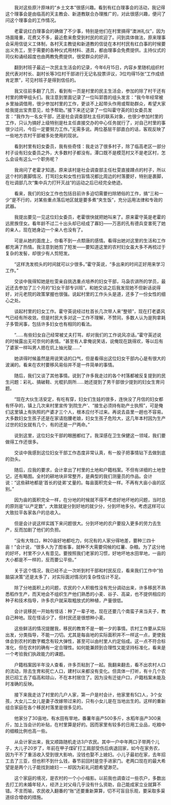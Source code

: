 　　我对这些原汁原味的“乡土文本”很感兴趣。看到有红白理事会的活动，我记得这个理事会是由临高的天主教会、新道教联合办理推广的，对此很感兴趣，便问了问这个理事会的工作情况。

　　老霍说红白理事会的确做了不少事，特别是他们在村里搞得“澳洲礼仪”，因为场面隆重，花费又不多，最近愈来愈受到村民的欢迎了。问到具体做法，原来理事会采用信徒义工体制，各村天主教徒和新道教的信徒在本村村民有红白事的时候要出义务工，至于需要的各种仪式用材料、道具，都由理事会免费提供。主持仪式的司仪和诵经超度也由两教免费提供，很受群众的好评。

　　翻到村班子最近一次民主生活会的记录，今年6月15日，内容乡里随机组织村民代表对村长、副村长等3位村干部进行无记名投票评议，3位均得15张“工作成绩肯定票”，可见村班子是得到信任的。

　　我又往前多翻了几页，看到有一页是村里的民主生活会，参加的除了村干还有村里的牌甲组头们。我注意到里面记录了一位叫郭晋的组头发言：“我今年经常被乡里抽调借用，很少参加村里的工作，更谈不上起带头作用或帮助群众，希望大家给我提出宝贵意见，给予帮助。”接下来还记录了一位叫霍守英的妇女委员发言：“我作为一名女干部，还是社会调查部杜主任的联系对象，也很少参加村里的工作，只认为搞好上级特别是杜主任直接交办的中心任务就行了，对自己村里的事很少过问，今后一定要努力工作。”无需多说。两位基层干部直白的话，客观反映了一些地方农村干部被多处使用的现状。

　　看到村里有妇女委员，我有些奇怪：我走访了很多村子，除了临高老区一部分村子设有妇女委员之外，大多数村子都没有。潭口既不是模范村又不是老区村，怎么会设有这么一个职务呢？

　　我询问了老霍才知道。原来该村是社会调查部主任杜雯直接蹲点的村子，所以这个村的裹脚情况、打骂妇女和女性扫盲情况都比周边的村落要好，特别是裹脚，在社调部几次“集中兵力打歼灭战”的运动之后已经完全绝迹。

　　看来，我们的妇女工作也包括目前许多迫切需要扫除陋俗的工作，搞“三和一少”是不行的，对某些重点落后地区就是要多煮“夹生饭”，充分运用法律和专政的武器。

　　我提出要见一见这位妇女委员，老霍很快就把她叫来了。原来霍守英是老霍的远房族侄女。看年龄不过二十出头却已经成了寡妇――万恶的孔有德兵变害死了她的亲人，现在她身边一个亲人也没有了。

　　可是从她的面庞上，你看不到一点颓唐的感情。看得出她对这里的生活和工作都充满了热情。我注意到她剪了短发――要知道这里的农村妇女虽大多不再梳过于复杂的发髻，却很少有人剪短发。

　　“这样洗发梳头的时间就可以少很多。”霍守英说，“多出来的时间正好用来学习工作。”

　　交谈中我得知她是杜雯亲自挑选重点培养的妇女干部，马袅农讲所的学员，最近还去参加了三个月的“妇女干部专训班”。和她交谈之后我发现她不但新话说得好，对元老院的政策掌握也很强。说起村里的工作头头是道，还多了一份女性的细心之处。

　　谈起村里的妇女工作。霍守英说经过杜首长几次带人来“整顿”，现在打老婆风气已经有所收敛。但是村民大多对这一工作不理解，不赞同，多数人认为是狗拿耗子多管闲事，包括许多妇女也有相同的看法。

　　“……有些妇女自己经常被丈夫打骂，却对我们的工作说风凉话。”霍守英述说的时候露出无可奈何的表情。“甚至有人拿俺说笑话，说俺现在跳得欢，等以后有了婆家一样叫男人摁在炕上抽光腚……”

　　她讲得时候虽然是用说笑话的口气，但是看得出这位妇女干部内心是有很大的波澜的。看来在农村要移风易俗并不是一件简单的事情。

　　随后，我们又谈了其他事情。说到了许多我走过的各个村落都被反复提到的民生问题：彩礼、搞破鞋、光棍扒厕所……她还提到了男干部很少提到的妇女生育问题。

　　“现在大伙生活安定，有吃有穿，妇女们生娃的很多，连快没了月信的妇女都有怀孕的，镇上几次来村里宣传‘到院生产’、“接生必须持有助产士执照”，可是俺们这里镇上有执照的产婆才三个人，根本应付不过来。再说去县里一趟也不容易。大多数妇女生孩子还是在家请抱腰老娘，妇女生孩子危险大，这几年本村因为生产过世的妇女就有几个，有的还是一尸两命。”

　　说到这里，这位妇女干部的眼圈都红了。我深感在卫生保健这一领域，我们要做得工作还很多。

　　交谈中我感到这位妇女干部工作态度非常认真，有一股子把事情钻下去做到底的劲头。

　　随后，应我的要求，会计拿出了村里的土地和户籍档案。不但有详细的土地登记，还有略图。全村的耕地块非常整齐，是典型的我们测量员的作品。会计说：“这些耕地都是‘首长的徒弟’丈量的。每亩面积完全一样。不再有大亩小亩的区别。”

　　因为亩的面积完全一样，在分地的时候就不得不考虑好地坏地的问题，当时总的原则是“以产定数”，大致就是分到好地的就少分，分到坏地多分。考虑这样可以大致拉平各家各户的总收入。

　　但是会计说这样实践下来问题很大。分到坏地的农户要投入更多的劳力去生产，反而加剧了他们的负担。

　　“没有大牲口，种20亩好地都吃力，何况有的人家分得地差，要种三四十亩！”会计说，“很多人为了图省事，就种不大需要伺候的红薯、杂粮。为了这分地的好坏，村里不少人有意见。要按照我们老家的习惯，好地坏地水田旱地，一亩的大小都是不一样的，反而要公平些。”

　　关于这个情况，我已经不止一次听到村干部和村民反应，看来我们工作中“拍脑袋决策”还是太多了，对实际面对情况的复杂性估计不足。

　　除了分地面积上的问题，农民的个人积极性没有充分调动出来，许多移民不熟悉稻作生产，而天地会不组织生产他们熟悉的小麦、谷子、高粱，也不提供相应的种子和技术指导，许多农户就采取粗放式的种植，产量很低。

　　会计说移民一开始有怪话：种了一辈子地，现在还要几个南蛮子来当夫子，教自己种地。现在怪话少了，但村民还是很想种小麦。

　　这些鲜活的情况提醒我，移民的教育不是一朝一夕的事情。农村工作要从实际出发，分类指导，不能一刀切。尤其是每亩地的实际面积并不一样这一点，更使我体会到农村的数字概念有较大弹性，甚至可以由村里人约定俗成。这一点不符合标准化，但在农村的确有一定合理性。如何能兼顾到合理性又能坚持标准化，看来是一个考验我们执政能力的课题。

　　户籍档案因半年没人查看，许多页粘到了一起。我翻来翻去，看不出农村人口的流动，除去生育和死亡人口，建村以来都没有变化。但具体一打听，有十几个农民已招工去了临高和琼山，不在本村居住了。因为没有迁徙户口，户籍档案未能及时准确的反映。

　　接下来我走访了村里的几户人家，第一户是村会计，他家里有5口人，3个女孩，大女儿二女儿是妻子改嫁带过来的，只有小女儿是在当地出生的。这样的重新组合家庭在各个移民村落里是很多见的。

　　他家分了30亩地，有水田有旱地，番薯年亩产500多斤，水稻年亩产300来斤，加上当会计的补贴，在村里算是好的。因而家里有较多的日用工业品，吃粮中的细粮比例也高一些。

　　从会计家出来，我又顺路随机走访3户农民。其中一户中年两口子带两个儿子，大儿子20岁了，年前在甲子煤矿打工肩部受伤后病退回家，如今在家务农，因为干不了重活收入受到很大影响，没钱也娶不上媳妇。小儿子最初在家，去年招工去了三亚，但也积不到什么钱，春节前回村是空手进家门。老两口现在的最大希望是是两个儿子能找到媳妇－－却因为彩礼问题希望渺茫。

　　这个家庭的境况，是农村的一个小小缩影。以前我也调查过一些农户，多数出去打工的未婚年轻人，经济上对父母几乎没有什么资助，自己能成家立业就算不错。不言而喻，农民收入翻番的“账”还要重新算算，切不可盲目乐观，要采取多渠道综合增收的措施。
